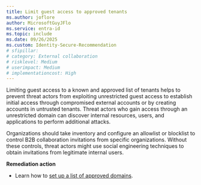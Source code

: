 ```yaml
---
title: Limit guest access to approved tenants
ms.author: joflore
author: MicrosoftGuyJFlo
ms.service: entra-id
ms.topic: include
ms.date: 09/26/2025
ms.custom: Identity-Secure-Recommendation
# sfipillar: 
# category: External collaboration
# risklevel: Medium
# userimpact: Medium
# implementationcost: High
---
```

Limiting guest access to a known and approved list of tenants helps to prevent threat actors from exploiting unrestricted guest access to establish initial access through compromised external accounts or by creating accounts in untrusted tenants. Threat actors who gain access through an unrestricted domain can discover internal resources, users, and applications to perform additional attacks. 

Organizations should take inventory and configure an allowlist or blocklist to control B2B collaboration invitations from specific organizations. Without these controls, threat actors might use social engineering techniques to obtain invitations from legitimate internal users. 

**Remediation action**

- Learn how to [set up a list of approved domains](/entra/external-id/allow-deny-list#add-an-allowlist).

